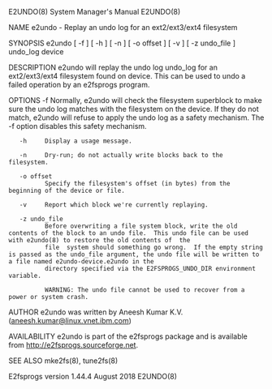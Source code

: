 E2UNDO(8)                                                                        System Manager's Manual                                                                        E2UNDO(8)

NAME
       e2undo - Replay an undo log for an ext2/ext3/ext4 filesystem

SYNOPSIS
       e2undo [ -f ] [ -h ] [ -n ] [ -o offset ] [ -v ] [ -z undo_file ] undo_log device

DESCRIPTION
       e2undo will replay the undo log undo_log for an ext2/ext3/ext4 filesystem found on device.  This can be used to undo a failed operation by an e2fsprogs program.

OPTIONS
       -f     Normally,  e2undo  will  check  the filesystem superblock to make sure the undo log matches with the filesystem on the device.  If they do not match, e2undo will refuse to
              apply the undo log as a safety mechanism.  The -f option disables this safety mechanism.

       -h     Display a usage message.

       -n     Dry-run; do not actually write blocks back to the filesystem.

       -o offset
              Specify the filesystem's offset (in bytes) from the beginning of the device or file.

       -v     Report which block we're currently replaying.

       -z undo_file
              Before overwriting a file system block, write the old contents of the block to an undo file.  This undo file can be used with e2undo(8) to restore the old contents of  the
              file  system should something go wrong.  If the empty string is passed as the undo_file argument, the undo file will be written to a file named e2undo-device.e2undo in the
              directory specified via the E2FSPROGS_UNDO_DIR environment variable.

              WARNING: The undo file cannot be used to recover from a power or system crash.

AUTHOR
       e2undo was written by Aneesh Kumar K.V. (aneesh.kumar@linux.vnet.ibm.com)

AVAILABILITY
       e2undo is part of the e2fsprogs package and is available from http://e2fsprogs.sourceforge.net.

SEE ALSO
       mke2fs(8), tune2fs(8)

E2fsprogs version 1.44.4                                                               August 2018                                                                              E2UNDO(8)

